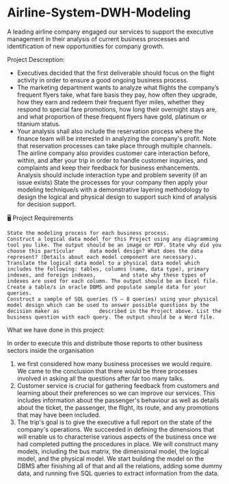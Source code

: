 # Airline-System-DWH-Modeling
A leading airline company engaged our services to support the executive management in their analysis of current business processes and identification of new opportunities for company growth.

 Project Descreption:
- Executives decided that the first deliverable should focus on the flight activity in order to ensure a good ongoing business process.
- The marketing department wants to analyze what flights the company’s frequent flyers take, what fare basis they pay, how often they upgrade, how they earn and redeem their frequent flyer miles, whether they respond to special fare promotions, how long their overnight stays are, and what proportion of these frequent flyers have gold, platinum or titanium status.
- Your analysis shall also include the reservation process where the finance team will be interested in analyzing the company's profit. Note that reservation processes can take place through multiple channels. The airline company also provides customer care interaction before, within, and after your trip in order to handle customer inquiries, and complaints and keep their feedback for business enhancements. Analysis should include interaction type and problem severity (if an issue exists) State the processes for your company then apply your modeling technique/s with a demonstrative layering methodology to design the logical and physical design to support such kind of analysis for decision support.

🖥 Project Requirements

    State the modeling process for each business process.
    Construct a logical data model for this Project using any diagramming tool you like. The output should be an image or PDF. State why did you choose this particular     data model design? What does the data represent? (Details about each model component are necessary).
    Translate the logical data model to a physical data model which includes the following: tables, columns (name, data type), primary indexes, and foreign indexes,        and state why these types of indexes are used for each column. The output should be an Excel file.
    Create a table/s in oracle DBMS and populate sample data for your queries.
    Construct a sample of SQL queries (5 – 8 queries) using your physical model design which can be used to answer possible questions by the decision maker as             described in the Project above. List the business question with each query. The output should be a Word file.
    
 What we have done in this project: 
 
  In order to execute this and distribute those reports to other business sectors inside the organisation
  1) we first considered how many business processes we would require. We came to the conclusion that there would be three processes involved in asking all the questions after far too many talks.
  2) Customer service is crucial for gathering feedback from customers and learning about their preferences so we can improve our services. This includes information about the passenger's behaviour as well as details about the ticket, the passenger, the flight, its route, and any promotions that may have been included.
  3) The trip's goal is to give the executive a full report on the state of the company's operations.
  We succeeded in defining the dimensions that will enable us to characterise various aspects of the business once we had completed putting the procedures in place.
We will construct many models, including the bus matrix, the dimensional model, the logical model, and the physical model.
We start building the model on the DBMS after finishing all of that and all the relations, adding some dummy data, and running five SQL queries to extract information from the data.
